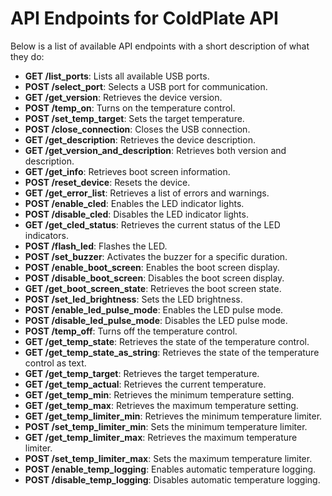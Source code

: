 # API Endpoints for ColdPlate API

Below is a list of available API endpoints with a short description of what they do:

- **GET /list_ports**: Lists all available USB ports.
- **POST /select_port**: Selects a USB port for communication.
- **GET /get_version**: Retrieves the device version.
- **POST /temp_on**: Turns on the temperature control.
- **POST /set_temp_target**: Sets the target temperature.
- **POST /close_connection**: Closes the USB connection.
- **GET /get_description**: Retrieves the device description.
- **GET /get_version_and_description**: Retrieves both version and description.
- **GET /get_info**: Retrieves boot screen information.
- **POST /reset_device**: Resets the device.
- **GET /get_error_list**: Retrieves a list of errors and warnings.
- **POST /enable_cled**: Enables the LED indicator lights.
- **POST /disable_cled**: Disables the LED indicator lights.
- **GET /get_cled_status**: Retrieves the current status of the LED indicators.
- **POST /flash_led**: Flashes the LED.
- **POST /set_buzzer**: Activates the buzzer for a specific duration.
- **POST /enable_boot_screen**: Enables the boot screen display.
- **POST /disable_boot_screen**: Disables the boot screen display.
- **GET /get_boot_screen_state**: Retrieves the boot screen state.
- **POST /set_led_brightness**: Sets the LED brightness.
- **POST /enable_led_pulse_mode**: Enables the LED pulse mode.
- **POST /disable_led_pulse_mode**: Disables the LED pulse mode.
- **POST /temp_off**: Turns off the temperature control.
- **GET /get_temp_state**: Retrieves the state of the temperature control.
- **GET /get_temp_state_as_string**: Retrieves the state of the temperature control as text.
- **GET /get_temp_target**: Retrieves the target temperature.
- **GET /get_temp_actual**: Retrieves the current temperature.
- **GET /get_temp_min**: Retrieves the minimum temperature setting.
- **GET /get_temp_max**: Retrieves the maximum temperature setting.
- **GET /get_temp_limiter_min**: Retrieves the minimum temperature limiter.
- **POST /set_temp_limiter_min**: Sets the minimum temperature limiter.
- **GET /get_temp_limiter_max**: Retrieves the maximum temperature limiter.
- **POST /set_temp_limiter_max**: Sets the maximum temperature limiter.
- **POST /enable_temp_logging**: Enables automatic temperature logging.
- **POST /disable_temp_logging**: Disables automatic temperature logging.
